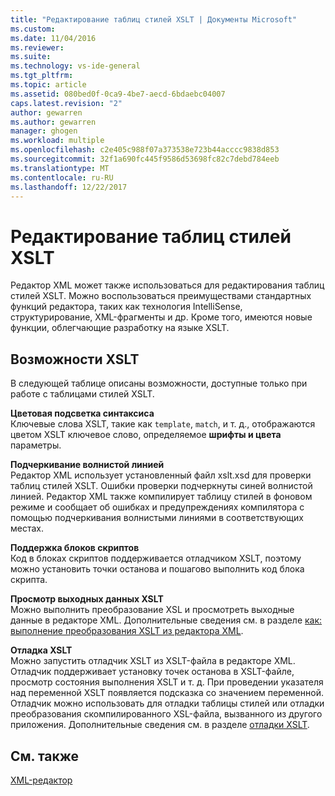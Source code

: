 ```yaml
---
title: "Редактирование таблиц стилей XSLT | Документы Microsoft"
ms.custom: 
ms.date: 11/04/2016
ms.reviewer: 
ms.suite: 
ms.technology: vs-ide-general
ms.tgt_pltfrm: 
ms.topic: article
ms.assetid: 080bed0f-0ca9-4be7-aecd-6bdaebc04007
caps.latest.revision: "2"
author: gewarren
ms.author: gewarren
manager: ghogen
ms.workload: multiple
ms.openlocfilehash: c2e405c988f07a373538e723b44acccc9838d853
ms.sourcegitcommit: 32f1a690fc445f9586d53698fc82c7debd784eeb
ms.translationtype: MT
ms.contentlocale: ru-RU
ms.lasthandoff: 12/22/2017
---
```

# <a name="editing-xslt-style-sheets"></a>Редактирование таблиц стилей XSLT
Редактор XML может также использоваться для редактирования таблиц стилей XSLT. Можно воспользоваться преимуществами стандартных функций редактора, таких как технология IntelliSense, структурирование, XML-фрагменты и др. Кроме того, имеются новые функции, облегчающие разработку на языке XSLT.  
  
## <a name="xslt-features"></a>Возможности XSLT  
 В следующей таблице описаны возможности, доступные только при работе с таблицами стилей XSLT.  
  
 **Цветовая подсветка синтаксиса**  
 Ключевые слова XSLT, такие как `template`, `match`, и т. д., отображаются цветом XSLT ключевое слово, определяемое **шрифты и цвета** параметры.  
  
 **Подчеркивание волнистой линией**  
 Редактор XML использует установленный файл xslt.xsd для проверки таблиц стилей XSLT. Ошибки проверки подчеркнуты синей волнистой линией. Редактор XML также компилирует таблицу стилей в фоновом режиме и сообщает об ошибках и предупреждениях компилятора с помощью подчеркивания волнистыми линиями в соответствующих местах.  
  
 **Поддержка блоков скриптов**  
 Код в блоках скриптов поддерживается отладчиком XSLT, поэтому можно установить точки останова и пошагово выполнить код блока скрипта.  
  
 **Просмотр выходных данных XSLT**  
 Можно выполнить преобразование XSL и просмотреть выходные данные в редакторе XML. Дополнительные сведения см. в разделе [как: выполнение преобразования XSLT из редактора XML](../xml-tools/how-to-execute-an-xslt-transformation-from-the-xml-editor.md).  
  
 **Отладка XSLT**  
 Можно запустить отладчик XSLT из XSLT-файла в редакторе XML. Отладчик поддерживает установку точек останова в XSLT-файле, просмотр состояния выполнения XSLT и т. д. При проведении указателя над переменной XSLT появляется подсказка со значением переменной. Отладчик можно использовать для отладки таблицы стилей или отладки преобразования скомпилированного XSL-файла, вызванного из другого приложения. Дополнительные сведения см. в разделе [отладки XSLT](../xml-tools/debugging-xslt.md).  
  
## <a name="see-also"></a>См. также  
 [XML-редактор](../xml-tools/xml-editor.md)